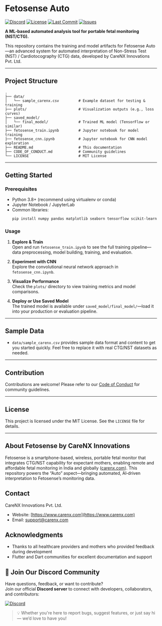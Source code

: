 # Fetosense Auto
[![Discord](https://img.shields.io/discord/1403264387069775945?label=Join%20our%20Discord&logo=discord&style=flat)](https://discord.gg/aTBs7mCWgK)
[![License](https://img.shields.io/github/license/CareNX-Innovations-Pvt-Ltd/fetosense_auto)](LICENSE)
[![Last Commit](https://img.shields.io/github/last-commit/CareNX-Innovations-Pvt-Ltd/fetosense_auto)](https://github.com/CareNX-Innovations-Pvt-Ltd/fetosense_auto/commits/main)
[![Issues](https://img.shields.io/github/issues/CareNX-Innovations-Pvt-Ltd/fetosense_auto)](https://github.com/CareNX-Innovations-Pvt-Ltd/fetosense_auto/issues)


**A ML-based automated analysis tool for portable fetal monitoring (NST/CTG).**

This repository contains the training and model artifacts for Fetosense Auto—an advanced system for automated interpretation of Non-Stress Test (NST) / Cardiotocography (CTG) data, developed by CareNX Innovations Pvt. Ltd.

---

##  Project Structure

```
.
├── data/
│   └── sample_carenx.csv         # Example dataset for testing & training
├── plots/                        # Visualization outputs (e.g., loss curves)
├── saved_model/
│   └── final_model/              # Trained ML model (TensorFlow or similar)
├── fetosense_train.ipynb         # Jupyter notebook for model training
├── fetosense_cnn.ipynb           # Jupyter notebook for CNN model exploration
├── README.md                     # This documentation
├── CODE_OF_CONDUCT.md            # Community guidelines
└── LICENSE                       # MIT License
```

---

##  Getting Started

### Prerequisites

- Python 3.8+ (recommend using virtualenv or conda)
- Jupyter Notebook / JupyterLab
- Common libraries:
  ```bash
  pip install numpy pandas matplotlib seaborn tensorflow scikit-learn
  ```

### Usage

1. **Explore & Train**  
   Open and run `fetosense_train.ipynb` to see the full training pipeline—data preprocessing, model building, training, and evaluation.
   
2. **Experiment with CNN**  
   Explore the convolutional neural network approach in `fetosense_cnn.ipynb`.

3. **Visualize Performance**  
   Check the `plots/` directory to view training metrics and model comparisons.

4. **Deploy or Use Saved Model**  
   The trained model is available under `saved_model/final_model/`—load it into your production or evaluation pipeline.

---

##  Sample Data

- `data/sample_carenx.csv` provides sample data format and content to get you started quickly. Feel free to replace it with real CTG/NST datasets as needed.

---

##  Contribution

Contributions are welcome! Please refer to our [Code of Conduct](CODE_OF_CONDUCT.md) for community guidelines.

---

##  License

This project is licensed under the MIT License. See the `LICENSE` file for details.

---

##  About Fetosense by CareNX Innovations

Fetosense is a smartphone-based, wireless, portable fetal monitor that integrates CTG/NST capability for expectant mothers, enabling remote and affordable fetal monitoring in India and globally ([carenx.com](https://carenx.com/?utm_source=chatgpt.com)). This repository powers the “Auto” aspect—bringing automated, AI‑driven interpretation to Fetosense’s monitoring data.

## Contact

CareNX Innovations Pvt. Ltd.
- Website: [https://www.carenx.com](https://www.carenx.com)
- Email: support@carenx.com

## Acknowledgments

- Thanks to all healthcare providers and mothers who provided feedback during development
- Flutter and Dart communities for excellent documentation and support

## 💬 Join Our Discord Community

Have questions, feedback, or want to contribute?  
Join our official **Discord server** to connect with developers, collaborators, and contributors:

[![Discord](https://img.shields.io/discord/1403264387069775945?label=Join%20us%20on%20Discord&logo=discord&color=7289da&style=flat)](https://discord.gg/aTBs7mCWgK)

> 💡 Whether you're here to report bugs, suggest features, or just say hi — we’d love to have you!
